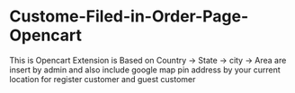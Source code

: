 # Custome-Filed-in-Order-Page-Opencart
This is Opencart Extension is Based on 
	Country -> State -> city -> Area are insert by admin
	and also include google map pin address by your current location for register customer and guest customer
	
